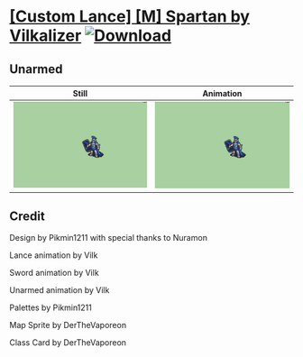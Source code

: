 # [\[Custom Lance\] \[M\] Spartan by Vilkalizer](./) [![Download](https://img.shields.io/badge/Download--red?style=social&logo=github)](https://minhaskamal.github.io/DownGit/#/home?url=https://github.com/Klokinator/FE-Repo/tree/main/Battle%20Animations%2FInfantry%20-%20(Lnc)%20Soldiers%2C%20Halberdiers%2F%5BCustom%20Lance%5D%20%5BM%5D%20Spartan%20by%20Vilkalizer%2F8.%20Unarmed)

## Unarmed

| Still | Animation |
| :---: | :-------: |
| ![Unarmed still](./Unarmed_000.png) | ![Unarmed](./Unarmed.gif) |

## Credit

Design by Pikmin1211 with special thanks to Nuramon

Lance animation by Vilk

Sword animation by Vilk

Unarmed animation by Vilk

Palettes by Pikmin1211

Map Sprite by DerTheVaporeon

Class Card by DerTheVaporeon

